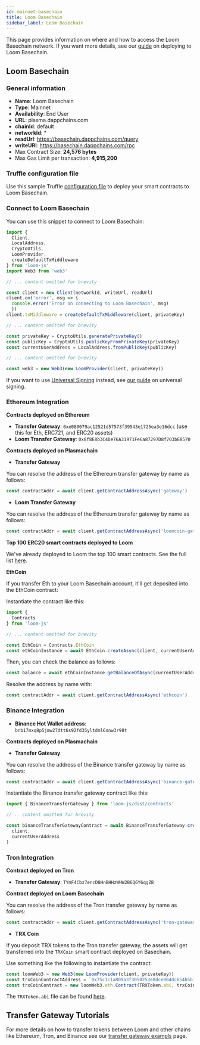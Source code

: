 ```yaml
---
id: mainnet-basechain
title: Loom Basechain
sidebar_label: Loom Basechain
---
```


This page provides information on where and how to access the Loom Basechain network.
If you want more details, see our [guide](deploy-loom-mainnet.html) on deploying to Loom Basechain.

## Loom Basechain

### General information

- **Name**: Loom Basechain
- **Type**: Mainnet
- **Availability**: End User
- **URL**: plasma.dappchains.com
- **chainId**: default
- **networkId**: *
- **readUrl**: https://basechain.dappchains.com/query
- **writeURl**: https://basechain.dappchains.com/rpc
- Max Contract Size: **24,576 bytes**
- Max Gas Limit per transaction: **4,915,200**

### Truffle configuration file

Use this sample Truffle [configuration file](https://github.com/loomnetwork/truffle-dappchain-example/blob/master/truffle-config.js) to deploy your smart contracts to Loom Basechain.

### Connect to Loom Basechain

You can use this snippet to connect to Loom Basechain:

```js
import {
  Client,
  LocalAddress,
  CryptoUtils,
  LoomProvider,
  createDefaultTxMiddleware
} from 'loom-js'
import Web3 from 'web3'

// ... content omitted for brevity

const client = new Client(networkId, writeUrl, readUrl)
client.on('error', msg => {
  console.error('Error on connecting to Loom Basechain', msg)
  })
client.txMiddleware = createDefaultTxMiddleware(client, privateKey)

// ... content omitted for brevity

const privateKey = CryptoUtils.generatePrivateKey()
const publicKey = CryptoUtils.publicKeyFromPrivateKey(privateKey)
const currentUserAddress = LocalAddress.fromPublicKey(publicKey)

// ... content omitted for brevity

const web3 = new Web3(new LoomProvider(client, privateKey))
```

If you want to use [Universal Signing](https://medium.com/loom-network/universal-transaction-signing-seamless-layer-2-dapp-scaling-for-ethereum-b63a733fc65c) instead, see [our guide](how-to-get-started.html#to-get-started-with-universal-transaction-signing) on universal signing.

### Ethereum Integration

**Contracts deployed on Ethereum**

- **Transfer Gateway**: `0xe080079ac12521d57573f39543e1725ea3e16dcc` (use this for Eth, ERC721, and ERC20 assets)
- **Loom Transfer Gateway**: `0x8f8E8b3C4De76A31971Fe6a87297D8f703bE8570`

**Contracts deployed on Plasmachain**

- **Transfer Gateway**

You can resolve the address of the Ethereum transfer gateway by name as follows:

```js
const contractAddr = await client.getContractAddressAsync('gateway')
```

- **Loom Transfer Gateway**

You can resolve the address of the Ethereum transfer gateway by name as follows:

```js
const contractAddr = await client.getContractAddressAsync('loomcoin-gateway')
```

**Top 100 ERC20 smart contracts deployed to Loom**

We've already deployed to Loom the top 100 smart contracts. See the full list [here](top-erc20s.html).


**EthCoin**

If you transfer Eth to your Loom Basechain account, it'll get deposited into the EthCoin contract:

Instantiate the contract like this:

```js
import {
  Contracts
} from 'loom-js'

// ... content omitted for brevity

const EthCoin = Contracts.EthCoin
const ethCoinInstance = await EthCoin.createAsync(client, currentUserAddress)
```

Then, you can check the balance as follows:

```js
const balance = await ethCoinInstance.getBalanceOfAsync(currentUserAddress.toString())
```

Resolve the address by name with:

```js
const contractAddr = await client.getContractAddressAsync('ethcoin')
```

### Binance Integration

- **Binance Hot Wallet address**: `bnb17mxq8p5jmw27dtt6s92fd35yltdml6snw3r98t`

**Contracts deployed on Plasmachain**

- **Transfer Gateway**

You can resolve the address of the Binance transfer gateway by name as follows:

```js
const contractAddr = await client.getContractAddressAsync('binance-gateway')
```

Instantiate the Binance transfer gateway contract like this:

```js
import { BinanceTransferGateway } from 'loom-js/dist/contracts'

// .. content omitted for brevity

const binanceTransferGatewayContract = await BinanceTransferGateway.createAsync(
  client,
  currentUserAddress
)
```

### Tron Integration

**Contract deployed on Tron**

- **Transfer Gateway**: `TYmF4Cbz7encD8HnBHHzWHW2B6Q6Y6qgZB`

**Contract deployed on Loom Basechain**

You can resolve the address of the Tron transfer gateway by name as follows:

```js
const contractAddr = await client.getContractAddressAsync('tron-gateway')
```

- **TRX Coin**

If you deposit TRX tokens to the Tron transfer gateway, the assets will get transferred into the `TRXCoin` smart contract deployed on Basechain.

Use something like the following to instantiate the contract:

```js
const loomWeb3 = new Web3(new LoomProvider(client, privateKey))
const trxCoinContractAddress = `0x75c1c1a809a3f3050253e8dce004dc654b5b7fa0`
const trxCoinContract = new loomWeb3.eth.Contract(TRXToken.abi, trxCoinContractAddress)
```

The `TRXToken.abi` file can be found [here](https://github.com/loomnetwork/loom-examples/blob/master/truffle/build/contracts/TRXToken.json).

## Transfer Gateway Tutorials

For more details on how to transfer tokens between Loom and other chains like Ethereum, Tron, and Binance see our [transfer gateway exampls](transfer-gateway-example.html) page.

